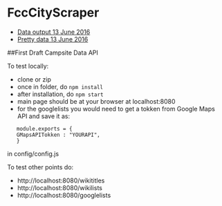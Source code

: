# FccCityScraper

* [Data output 13 June 2016](https://gist.github.com/alicejiang1/7bcb1078704c53fa4cbc7598785c0466)
* [Pretty data 13 June 2016](https://gist.github.com/alicejiang1/5c3de2520d2d675c9bcc065bf6a36bf8)

##First Draft Campsite Data API

To test locally:
* clone or zip
* once in folder, do `npm install`
* after installation, do `npm start`
* main page should be at your browser at localhost:8080
* for the googlelists you would need to get a tokken from Google Maps API and save it as:
 ```
    module.exports = {
    GMapsAPITokken : "YOURAPI",  
    }
 ```
 in config/config.js


To test other points do:

* http://localhost:8080/wikititles
* http://localhost:8080/wikilists
* http://localhost:8080/googlelists